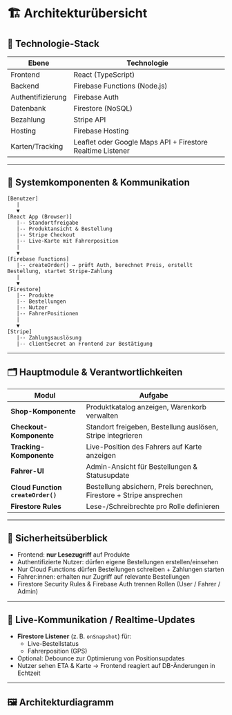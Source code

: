 
# 🏗️ Architekturübersicht

## 🔧 Technologie-Stack

| Ebene              | Technologie                     |
|--------------------|----------------------------------|
| Frontend           | React (TypeScript)              |
| Backend            | Firebase Functions (Node.js)    |
| Authentifizierung  | Firebase Auth                   |
| Datenbank          | Firestore (NoSQL)               |
| Bezahlung          | Stripe API                      |
| Hosting            | Firebase Hosting                |
| Karten/Tracking    | Leaflet oder Google Maps API + Firestore Realtime Listener |

---

## 🧭 Systemkomponenten & Kommunikation

```text
[Benutzer] 
   |
   ▼
[React App (Browser)]
   |-- Standortfreigabe
   |-- Produktansicht & Bestellung
   |-- Stripe Checkout
   |-- Live-Karte mit Fahrerposition
   |
   ▼
[Firebase Functions]
   |-- createOrder() → prüft Auth, berechnet Preis, erstellt Bestellung, startet Stripe-Zahlung
   |
   ▼
[Firestore]
   |-- Produkte
   |-- Bestellungen
   |-- Nutzer
   |-- FahrerPositionen
   |
   ▼
[Stripe]
   |-- Zahlungsauslösung
   |-- clientSecret an Frontend zur Bestätigung
```

---

## 🗂️ Hauptmodule & Verantwortlichkeiten

| Modul                    | Aufgabe                                                                 |
|--------------------------|-------------------------------------------------------------------------|
| **Shop-Komponente**      | Produktkatalog anzeigen, Warenkorb verwalten                            |
| **Checkout-Komponente**  | Standort freigeben, Bestellung auslösen, Stripe integrieren             |
| **Tracking-Komponente**  | Live-Position des Fahrers auf Karte anzeigen                            |
| **Fahrer-UI**            | Admin-Ansicht für Bestellungen & Statusupdate                          |
| **Cloud Function `createOrder()`** | Bestellung absichern, Preis berechnen, Firestore + Stripe ansprechen |
| **Firestore Rules**      | Lese-/Schreibrechte pro Rolle definieren                                |

---

## 🔐 Sicherheitsüberblick

- Frontend: **nur Lesezugriff** auf Produkte
- Authentifizierte Nutzer: dürfen eigene Bestellungen erstellen/einsehen
- Nur Cloud Functions dürfen Bestellungen schreiben + Zahlungen starten
- Fahrer:innen: erhalten nur Zugriff auf relevante Bestellungen
- Firestore Security Rules & Firebase Auth trennen Rollen (User / Fahrer / Admin)

---

## 📡 Live-Kommunikation / Realtime-Updates

- **Firestore Listener** (z. B. `onSnapshot`) für:
  - Live-Bestellstatus
  - Fahrerposition (GPS)
- Optional: Debounce zur Optimierung von Positionsupdates
- Nutzer sehen ETA & Karte → Frontend reagiert auf DB-Änderungen in Echtzeit

---

## 🖼️ Architekturdiagramm


